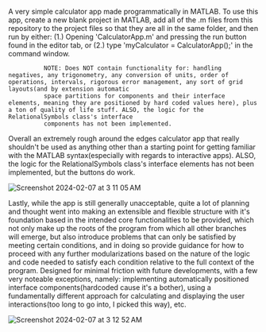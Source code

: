 A very simple calculator app made programmatically in MATLAB. To use this app, create a new blank project in MATLAB, add all of the .m files from this repository to the project files so that they are all in the same folder, 
and then run by either:  (1.) Opening 'CalculatorApp.m' and pressing the run button found in the editor tab, or (2.) type 'myCalculator = CalculatorApp();' in the command window.


              NOTE: Does NOT contain functionality for: handling negatives, any trigonometry, any conversion of units, order of operations, intervals, rigorous error management, any sort of grid layouts(and by extension automatic 
              space partitions for components and their interface elements, meaning they are positioned by hard coded values here), plus a ton of quality of life stuff. ALSO, the logic for the RelationalSymbols class's interface 
              components has not been implemented.

  
Overall an extremely rough around the edges calculator app that really shouldn't be used as anything other than a starting point for getting familiar with the MATLAB syntax(especially with regards to interactive apps).
ALSO, the logic for the RelationalSymbols class's interface elements has not been implemented, but the buttons do work.



![Screenshot 2024-02-07 at 3 11 05 AM](https://github.com/DavidRichardson02/MATLAB_Calculator_Project_01/assets/144840390/5c30e33b-b7e9-498e-8261-6dcae84738c0)







Lastly, while the app is still generally unacceptable, quite a lot of planning and thought went into making an extensible and flexible structure with it's foundation based in the intended core functionalities to be provided, 
which not only make up the roots of the program from which all other branches will emerge, but also introduce problems that can only be satisfied by meeting certain conditions, and in doing so provide guidance for how 
to proceed with any further modularizations based on the nature of the logic and code needed to satisfy each condition relative to the full context of the program. Designed for minimal friction with future developments,
with a few very noteable exceptions, namely: implementing automatically positioned interface components(hardcoded cause it's a bother), using a fundamentally different approach for calculating and displaying the user interactions(too long to go into, I picked this way), etc. 




![Screenshot 2024-02-07 at 3 12 52 AM](https://github.com/DavidRichardson02/MATLAB_Calculator_Project_01/assets/144840390/0b4fe5ef-e1ef-4967-8172-d68905863061)


